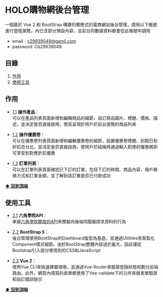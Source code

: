 # HOLO購物網後台管理
一個基於 Vue 2 和 BootStrap 構建的響應式的電商網站後台管理，請用以下帳號進行登陸瀏覽，內已含部分預設內容，且前台的數據資料都會從此帳號中調用

 - email：c29939049@gamil.com
 - password: Cb29939049

<a name="table-of-contents"></a>
## 目錄
  1. [作用](#purpose)
  1. [使用工具](#resources)

<a name="purpose"></a>
## 作用

  - [1.1](#1.1) <a name='1.1'></a> **操作產品**：<br>
  可以在產品列表頁面新增和編輯商品的細節，自訂商品圖片、標題、價格、描述，並決定是否直接啟用，使其呈現於用戶於前台瀏覽的商品列表

  - [1.2](#1.2) <a name='1.2'></a> **操作優惠卷**：<br>
  可以在優惠卷列表頁面新增和編輯優惠卷的細節，設置優惠卷標題、到期日和折扣百分比，並決定是否直接啟用，使用戶於結帳時通過輸入對應的優惠碼即可享受到對應折扣優惠

  - [1.3](#1.3) <a name='1.3'></a> **訂單列表**：<br>
  可以在訂單列表頁面確認已下訂的訂單，包括下訂的時間、商品內容、用戶聯絡方式和訂單金額，並了解到該訂單是否已付款成功

  **[⬆ 回到頂端](#table-of-contents)**

<a name="resources"></a>
## 使用工具

  - [2.1](#2.1) <a name='2.1'></a> **六角學院API**：<br>
  串接[六角學院開放的API](https://github.com/hexschool/vue-course-api-wiki/wiki/%E7%99%BB%E5%85%A5%E5%8F%8A%E9%A9%97%E8%AD%89)來模擬向後端伺服器請求資料的行為

  - [2.2](#2.2) <a name='2.2'></a> **BootStrap 5**：<br>
  後台管理使用BootStrap的Dashboard版型為基底，並通過Utilities來客製化Component樣式細節。由於BootStrap整體內容過於龐大，因此僅從Bootstrap引入部分使用到的CSS和JavaScript

  - [2.3](#2.3) <a name='2.3'></a> **Vue 2**：<br>
  使用Vue CLI來快速建置環境，並通過Vue-Router來驗證登錄狀態和劃分前端路由。此外，網頁內填寫的表單都使用了Vee-validate下的元件來做表單驗證和自訂錯誤提示

  **[⬆ 回到頂端](#table-of-contents)**
